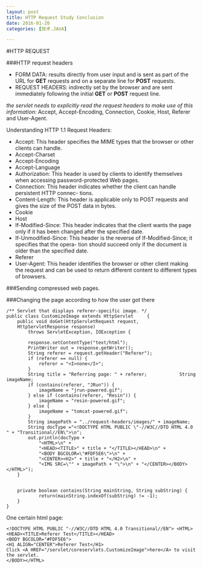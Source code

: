 ```yaml
---
layout: post
title: HTTP Request Study Conclusion
date: 2016-01-20
categories: [技术.JAVA]

---
```


#HTTP REQUEST

###HTTP request headers

* FORM DATA: results directly from user input and is sent as part of the URL for __GET__ requests and on a separate line for __POST__ requests.
* REQUEST HEADERS: indirectly set by the browser and are sent immediately following the initial __GET__ or __POST__ request line.

_the servlet needs to explicitly read the request headers to make use of this information:_ Accept, Accept-Encoding, Connection, Cookie, Host, Referer and User-Agent.

Understanding HTTP 1.1 Request Headers:

* Accept: This header specifies the MIME types that the browser or other clients can handle.
* Accept-Charset
* Accept-Encoding
* Accept-Language
* Authorization: This header is used by clients to identify themselves when accessing password-protected Web pages.
* Connection: This header indicates whether the client can handle persistent HTTP connec- tions.
* Content-Length: This header is applicable only to POST requests and gives the size of the POST data in bytes. 
* Cookie
* Host
* If-Modified-Since: This header indicates that the client wants the page only if it has been changed after the specified date.
* If-Unmodified-Since: This header is the reverse of If-Modified-Since; it specifies that the opera- tion should succeed only if the document is older than the specified date.
* Referer
* User-Agent: This header identifies the browser or other client making the request and can be used to return different content to different types of browsers.


###Sending compressed web pages.

###Changing the page according to how the user got there

	/** Servlet that displays referer-specific image. */	public class CustomizeImage extends HttpServlet 	{ 
		public void doGet(HttpServletRequest request,		HttpServletResponse response) 
			throws ServletException, IOException {			
			response.setContentType("text/html"); 
			PrintWriter out = response.getWriter();			String referer = request.getHeader("Referer");
			if (referer == null) {          		referer = "<I>none</I>";        	}			String title = "Referring page: " + referer; 			String imageName;			if (contains(referer, "JRun")) {          		imageName = "jrun-powered.gif";			} else if (contains(referer, "Resin")) { 
				imageName = "resin-powered.gif";			} else {				imageName = "tomcat-powered.gif";			}			String imagePath = "../request-headers/images/" + imageName;
			String docType ="<!DOCTYPE HTML PUBLIC \"-//W3C//DTD HTML 4.0 " + "Transitional//EN\">\n";    		out.println(docType +				"<HTML>\n" +				"<HEAD><TITLE>" + title + "</TITLE></HEAD>\n" + 
				"<BODY BGCOLOR=\"#FDF5E6\">\n" +				"<CENTER><H2>" + title + "</H2>\n" +				"<IMG SRC=\"" + imagePath + "\">\n" + "</CENTER></BODY></HTML>");		}
				private boolean contains(String mainString, String subString) {				return(mainString.indexOf(subString) != -1); 
		}	}
One certain html page:			<!DOCTYPE HTML PUBLIC "-//W3C//DTD HTML 4.0 Transitional//EN"> <HTML><HEAD><TITLE>Referer Test</TITLE></HEAD>	<BODY BGCOLOR="#FDF5E6">	<H1 ALIGN="CENTER">Referer Test</H1>	Click <A HREF="/servlet/coreservlets.CustomizeImage">here</A> to visit the servlet.	</BODY></HTML>
